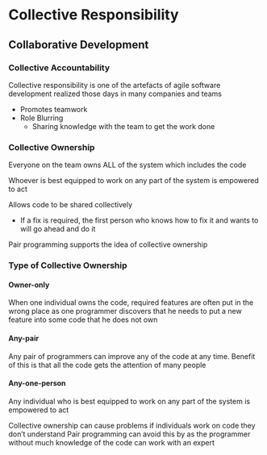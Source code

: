 # Collective Responsibility

## Collaborative Development

### Collective Accountability

Collective responsibility is one of the artefacts of agile software development realized those days in many companies and teams

- Promotes teamwork
- Role Blurring
  - Sharing knowledge with the team to get the work done

### Collective Ownership

Everyone on the team owns ALL of the system which includes the code

Whoever is best equipped to work on any part of the system is empowered to act

Allows code to be shared collectively

- If a fix is required, the first person who knows how to fix it and wants to will go ahead and do it

Pair programming supports the idea of collective ownership

### Type of Collective Ownership

#### Owner-only

When one individual owns the code, required features are often put in the wrong place as one programmer discovers that he needs to put a new feature into some code that he does not own

#### Any-pair

Any pair of programmers can improve any of the code at any time. Benefit of this is that all the code gets the attention of many people

#### Any-one-person

Any individual who is best equipped to work on any part of the system is empowered to act

Collective ownership can cause problems if individuals work on code they don’t understand Pair programming can avoid this by as the programmer without much knowledge of the code can work with an expert
